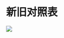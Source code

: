 # 新旧对照表

![](https://www.nta.go.jp/tmp/ac3e51d7-76c9-481e-bb6e-a69fe46c1873/images/5810332b455a6d7648b2669567c2b90900491a12c70a5e6edfbd0da0611b0582.jpg)